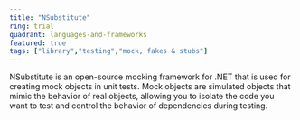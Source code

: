 ```yaml
---
title: "NSubstitute"
ring: trial
quadrant: languages-and-frameworks 
featured: true
tags: ["library","testing","mock, fakes & stubs"]
--- 
```

NSubstitute is an open-source mocking framework for .NET that is used for creating mock objects in unit tests. Mock objects are simulated objects that mimic the behavior of real objects, allowing you to isolate the code you want to test and control the behavior of dependencies during testing.
